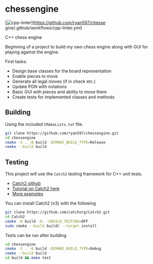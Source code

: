 # chessengine

[![cpp-linter](https://github.com/cpp-linter/cpp-linter-action/actions/workflows/cpp-linter.yml/badge.svg)](https://github.com/ryan597/chesse gine/.github/workflows/cpp-linter.yml)

C++ chess engine

Beginning of a project to build my own chess engine along with GUI for playing against the engine.

First tasks:

- Design base classes for the board representation
- Enable pieces to move
- Generate all legal moves (if in check etc.)
- Update PGN with notations
- Basic GUI with pieces and ability to move them
- Create tests for implemented classes and methods

## Building

Using the included `CMakeLists.txt` file.

```bash
git clone https://github.com/ryan597/chessengine.git
cd chessengine
cmake -S . -B build -DCMAKE_BUILD_TYPE=Release
cmake --build build
```

## Testing

This project will use the `Catch2` testing framework for C++ unit tests.

- [Catch2 github](https://github.com/catchorg/Catch2/tree/devel)
- [Tutorial on Catch2 here](https://github.com/catchorg/Catch2/blob/devel/docs/tutorial.md#top)
- [More examples](https://github.com/catchorg/Catch2/blob/devel/docs/list-of-examples.md)

You can install Catch2 (v3) with the following

```bash
git clone https://github.com/catchorg/Catch2.git
cd Catch2
cmake -B build -H. -DBUILD_TESTING=OFF
sudo cmake --build build/ --target install
```

Tests can be run after building

```bash
cd chessengine
cmake -S . -B build -DCMAKE_BUILD_TYPE=Debug
cmake --build build
cd build && make test
```
